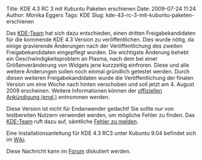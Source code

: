 Title: KDE 4.3 RC 3 mit Kubuntu Paketen erschienen
Date: 2009-07-24 11:24
Author: Monika Eggers
Tags: KDE
Slug: kde-43-rc-3-mit-kubuntu-paketen-erschienen

Das [KDE-Team](http://www.kde.org "http://www.kde.org")
hat sich dazu entschieden, einen dritten Freigabekandidaten für die
kommende KDE 4.3 Version zu veröffentlichen. Dies wurde nötig, da einige
gravierende Änderungen nach der Veröffentlichung des zweiten
Freigabekandidaten eingepflegt wurden. Die wichtigste Änderung behebt
ein Geschwindigkeitsproblem an Plasma, nach dem bei einer
Größenveränderung von Widgets jene kurzzeitig einfroren. Diese und alle
weitere Änderungen sollen noch einmal gründlich getestet werden. Durch
diesen weiteren Freigabekandidaten wurde die Veröffentlichung der
finalen Version um eine Woche nach hinten verschoben und soll jetzt am
4. August 2009 erscheinen. Weitere Informationen können der [offiziellen
Ankündigung
(engl.)](http://kde.org/announcements/announce-4.3-rc3.php "http://kde.org/announcements/announce-4.3-rc3.php") entnommen werden.


Diese Version ist nicht für Endanwender gedacht! Sie sollte nur von
testbereiten Nutzern verwendet werden, um mögliche Fehler zu finden. Das
[KDE-Team](http://www.kde.org "http://www.kde.org")
ruft dazu auf, sämtliche [Fehler zu
melden](http://bugs.kde.org "http://bugs.kde.org").


<!--break--><!--break-->

Eine Installationsanleitung für KDE 4.3 RC3 unter Kubuntu 9.04 befindet
sich im
[Wiki](http://wiki.kubuntu-de.org/Installation/Upgrade/Kubuntu_9.04_auf_KDE_4.3_aktualisieren "http://wiki.kubuntu-de.org/Installation/Upgrade/Kubuntu_9.04_auf_KDE_4.3_aktualisieren").


Diese Nachricht kann im
[Forum](http://forum.kubuntu-de.org/index.php?board=1.0 "http://forum.kubuntu-de.org/index.php?board=1.0") diskutiert werden.



